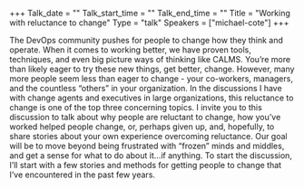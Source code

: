 +++
Talk_date = ""
Talk_start_time = ""
Talk_end_time = ""
Title = "Working with reluctance to change"
Type = "talk"
Speakers = ["michael-cote"]
+++

The DevOps community pushes for people to change how they think and operate. When it comes to working better, we have proven tools, techniques, and even big picture ways of thinking like CALMS. You’re more than likely eager to try these new things, get better, change. However, many more people seem less than eager to change - your co-workers, managers, and the countless “others” in your organization. In the discussions I have with change agents and executives in large organizations, this reluctance to change is one of the top three concerning topics. I invite you to this discussion to talk about why people are reluctant to change, how you’ve worked helped people change, or, perhaps given up, and, hopefully, to share stories about your own experience overcoming reluctance. Our goal will be to move beyond being frustrated with “frozen” minds and middles, and get a sense for what to do about it…if anything. To start the discussion, I’ll start with a few stories and methods for getting people to change that I’ve encountered in the past few years.